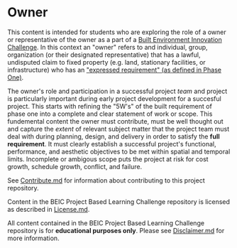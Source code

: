 # Owner

This content is intended for students who are exploring the role of a owner or representative of the owner as a part of a [Built Environment Innovation Challenge](https://github.com/BEICBIM/BEICPBLChallenge/blob/master/README.md).  In this context an "owner" refers to and individual, group, organization (or their designated representative) that has a lawful, undisputed claim to fixed property (e.g. land, stationary facilities, or infrastructure) who has an ["expressed requirement" (as defined in Phase One)](https://github.com/BEICBIM/BEICPBLChallenge/blob/master/Phase1/TOC.md).

The owner's role and participation in a successful project *team* and project is particularly important during early project development for a succesful project.  This starts with refining the "5W's" of the built requirement of phase one into a complete and clear statement of work or scope.  This fundemental content the owner must contribute, must be well thought out and capture the *extent* of relevant subject matter that the project team must deal with during planning, design, and delivery in order to satisfy the **full requirement**.  It must clearly establish a successful project's functional, performance, and aesthetic objectives to be met within spatial and temporal limits.  Incomplete or ambigous scope puts the project at risk for cost growth, schedule growth, conflict, and failure. 

See [Contribute.md](https://github.com/BEICBIM/BEICPBLChallenge/blob/master/Contribute.md) for information about contributing to this project repository.

Content in the BEIC Project Based Learning Challenge repository is licensed as described in [License.md](https://github.com/BEICBIM/BEICPBLChallenge/blob/master/License.md).

All content contained in the BEIC Project Based Learning Challenge repository is for **educational purposes only**.  Please see [Disclaimer.md](https://github.com/BEICBIM/BEICPBLChallenge/blob/master/Disclaimer.md) for more information.

